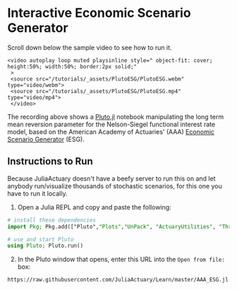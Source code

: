 # Interactive Economic Scenario Generator

Scroll down below the sample video to see how to run it.

~~~
<video autoplay loop muted playsinline style=" object-fit: cover; height:50%; width:50%; border:2px solid;"
 >
 <source src="/tutorials/_assets/PlutoESG/PlutoESG.webm" type="video/webm">
 <source src="/tutorials/_assets/PlutoESG/PlutoESG.mp4" type="video/mp4">
 </video>
~~~

The recording above shows a [Pluto.jl](https://github.com/fonsp/Pluto.jl) notebook manipulating the long term mean reversion parameter for the Nelson-Siegel functional interest rate model, based on the American Academy of Actuaries' (AAA) [Economic Scenario Generator](https://www.actuary.org/content/economic-scenario-generators) (ESG).

## Instructions to Run

Because JuliaActuary doesn't have a beefy server to run this on and let anybody run/visualize thousands of stochastic scenarios, for this one you have to run it locally.

1. Open a Julia REPL and copy and paste the following:

```julia
# install these dependencies
import Pkg; Pkg.add(["Pluto","Plots","UnPack", "ActuaryUtilities", "ThreadsX"]) 

# use and start Pluto
using Pluto; Pluto.run()                        
```

2. In the Pluto window that opens, enter this URL into the `Open from file:` box:

```
https://raw.githubusercontent.com/JuliaActuary/Learn/master/AAA_ESG.jl
```
